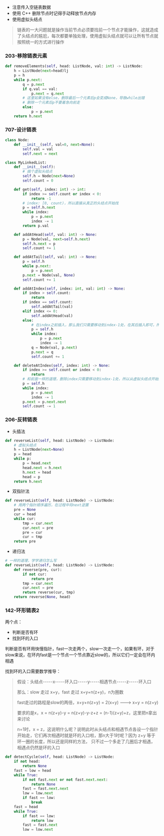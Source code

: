 - 注意传入空链表数据
- 使用 C++ 删除节点时记得手动释放节点内存
- 使用虚拟头结点

> 链表的一大问题就是操作当前节点必须要找前一个节点才能操作，这就造成了头结点的尴尬，每次都要单独处理，使用虚拟头结点就可以让所有节点就按照统一的方式进行操作

### 203-移除链表元素

```python
def removeElements(self, head: ListNode, val: int) -> ListNode:
    h = ListNode(next=head)lj
    p = h
    while p.next:
        q = p.next
        if q.val == val:
            p.next = q.next
        # 这里如果没有else，删除最后一个元素后p会变成None，导致while出错
        # 删除一个元素后p不要着急向前走
        else:
            p = p.next
    return h.next
```

### 707-设计链表

```python
class Node:
    def __init__(self, val=0, next=None):
        self.val = val
        self.next = next

class MyLinkedList:
    def __init__(self):
        # 搞个虚拟头结点
        self.h = Node(next=None)
        self.count = 0

    def get(self, index: int) -> int:
        if index >= self.count or index < 0:
            return -1
        # index: [0, count)，所以直接从真正的头结点开始找
        p = self.h.next
        while index:
            p = p.next
            index -= 1
        return p.val

    def addAtHead(self, val: int) -> None:
        p = Node(val, next=self.h.next)
        self.h.next = p
        self.count += 1

    def addAtTail(self, val: int) -> None:
        p = self.h
        while p.next:
            p = p.next
        p.next = Node(val, None)
        self.count += 1

    def addAtIndex(self, index: int, val: int) -> None:
        if index > self.count:
            return
        if index == self.count:
            self.addAtTail(val)
        elif index <= 0:
            self.addAtHead(val)
        else:
            # 在index之前插入，那么我们只需要移动到index-1处，在其后插入即可，所以这里从虚拟头结点开始找
            p = self.h
            while index:
                p = p.next
                index -= 1
            q = Node(val, p.next)
            p.next = q
            self.count += 1

    def deleteAtIndex(self, index: int) -> None:
        if index >= self.count or index < 0:
            return
        # 和前面一样的道理，删除index只需要移动到index-1处，所以从虚拟头结点开始找
        p = self.h
        while index:
            p = p.next
            index -= 1
        p.next = p.next.next
        self.count -= 1
```

### 206-反转链表

- 头插法

```python
def reverseList(self, head: ListNode) -> ListNode:
    # 虚拟头结点
    h = ListNode(next=None)
    p = head
    while p:
        p = head.next
        head.next = h.next
        h.next = head
        head = p
    return h.next
```

- 双指针法

```python
def reverseList(self, head: ListNode) -> ListNode:
    # 用两个指针顺序遍历，在过程中将next逆置
    pre = None
    cur = head
    while cur:
        tmp = cur.next
        cur.next = pre
        pre = cur
        cur = tmp
    return pre
```

- 递归法

```python
# 一样的道理，学学递归怎么写
def reverseList(self, head: ListNode) -> ListNode:
    def reverse(pre, cur):
        if not cur:
            return pre
        tmp = cur.next
        cur.next = pre
        return reverse(cur, tmp)
    return reverse(None, head)
```

### 142-环形链表2

两个点：

- 判断是否有环
- 找到环的入口

判断是否有环用快慢指针，fast一次走两个，slow一次走一个，如果有环，对于slow来说，在环内fast是一个节点一个节点靠近slow的，所以它们一定会在环内相遇

找到环的入口需要数学推导：

> 假设：头结点-----x-----环入口-----y-----相遇节点-----z-----环入口
>
> 那么：slow 走过 x+y，fast 走过 x+y+n(z+y)，n为圈数
>
> fast走过的路程是slow的两倍，x+y+n(z+y) = 2(x+y)  --->  x+y = n(z+y)
>
> 要求的是x，x = n(z+y)-y = n(z+y)-y-z+z = (n-1)(z+y)+z，这里把n拿出来讨论
>
> n=1时，x = z，这说明什么呢？说明此时从头结点和相遇节点各设一个指针开始走，它们再次相遇时就是环的入口啦，那n大于1时呢？因为 z+y 等于环一圈的长度，所以还是同样的方法， 只不过一个多走了几圈后才相遇，相遇点仍然是环的入口

```python
def detectCycle(self, head: ListNode) -> ListNode:
    if not head:
        return None
    fast = low = head
    while True:
        if not fast.next or not fast.next.next:
            return None
        fast = fast.next.next
        low = low.next
        if fast == low:
            break
    fast = head
    while True:
        if fast == low:
            return low
        fast = fast.next
        low = low.next
```

